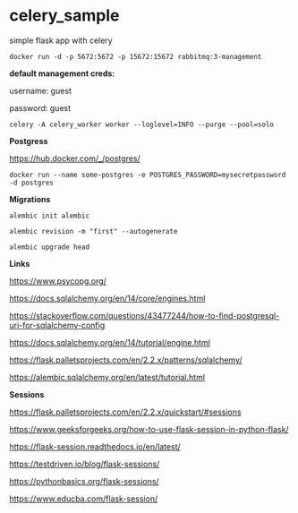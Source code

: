# celery_sample

simple flask app with celery

`docker run -d -p 5672:5672 -p 15672:15672 rabbitmq:3-management`


**default management creds:**

username: guest

password: guest

`celery -A celery_worker worker --loglevel=INFO --purge --pool=solo`

**Postgress**

https://hub.docker.com/_/postgres/

`docker run --name some-postgres -e POSTGRES_PASSWORD=mysecretpassword -d postgres`

**Migrations**

`alembic init alembic`

`alembic revision -m "first" --autogenerate`

`alembic upgrade head`

**Links**

https://www.psycopg.org/

https://docs.sqlalchemy.org/en/14/core/engines.html

https://stackoverflow.com/questions/43477244/how-to-find-postgresql-uri-for-sqlalchemy-config

https://docs.sqlalchemy.org/en/14/tutorial/engine.html

https://flask.palletsprojects.com/en/2.2.x/patterns/sqlalchemy/

https://alembic.sqlalchemy.org/en/latest/tutorial.html

**Sessions**

https://flask.palletsprojects.com/en/2.2.x/quickstart/#sessions

https://www.geeksforgeeks.org/how-to-use-flask-session-in-python-flask/

https://flask-session.readthedocs.io/en/latest/

https://testdriven.io/blog/flask-sessions/

https://pythonbasics.org/flask-sessions/

https://www.educba.com/flask-session/
